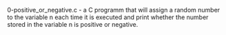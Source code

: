0-positive_or_negative.c - a C programm that will assign a random number to the variable n each time it is executed and print whether the number stored in the variable n is positive or negative.
